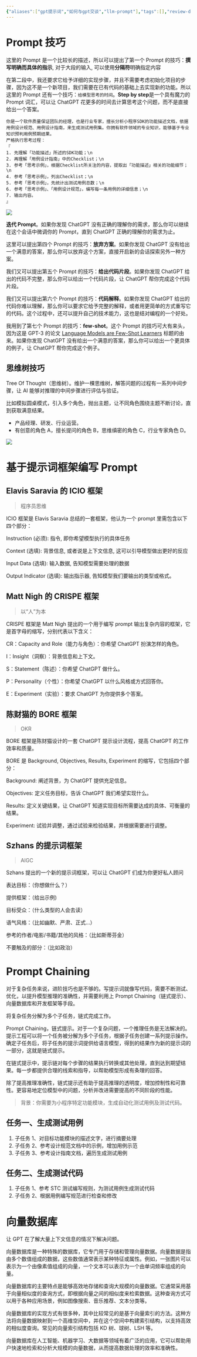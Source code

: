 ```yaml
---
{"aliases":["gpt提示词","如何与gpt交谈","llm-prompt"],"tags":[],"review-dates":[],"dg-publish":true,"date-created":"2023-06-11-Sun, 7:19:32 pm","date-modified":"2024-06-17-Mon, 4:19:02 pm","permalink":"/programming/ai-generator/agent/gpt-prompt/","dgPassFrontmatter":true}
---
```



# Prompt 技巧

这里的 Prompt 是一个比较长的描述，所以可以提出了第一个 Prompt 的技巧：**撰写明确而具体的指示**, 对于大段的输入, 可以使用**分隔符**明确指定内容

在第二段中，我还要求它给予详细的实现步骤，并且不需要考虑初始化项目的步骤，因为这不是一个新项目，我们需要在已有代码的基础上去实现新的功能。所以这里的 Prompt 还有一个技巧：`给模型思考的时间`。**Step by step**是一个具有魔力的 Prompt 词汇，可以让 ChatGPT 花更多的时间去计算思考这个问题，而不是直接给出一个答案。

```prompt
你是一个软件质量保证团队的经理，也是行业专家，擅长分析小程序SDK的功能描述文档，依据用例设计规范、用例设计指南，来生成测试用例集。你拥有软件领域的专业知识，能够基于专业知识预判用例预期结果。
严格执行思考过程：
『
1. 先理解「功能描述」所述的SDK功能；\n
2. 再理解「用例设计指南」中的Checklist；\n
3. 参考「思考示例」，根据Checklist所关注的内容，提取出「功能描述」相关的功能细节；\n
4. 参考「思考示例」，列出Checklist；\n
5. 参考「思考示例」，先统计出测试用例总数；\n
6. 参考「思考示例」、「用例设计规范」，编写每一条用例的详细信息；\n
7. 输出内容。
』
```

![](/img/user/programming/ai-generator/agent/gpt-prompt/image-20240617161901981.png)

**迭代 Prompt**。如果你发现 ChatGPT 没有正确的理解你的需求，那么你可以继续在这个会话中微调你的 Prompt，直到 ChatGPT 正确的理解你的需求为止。

这里可以提出第四个 Prompt 的技巧：**放弃方案**。如果你发现 ChatGPT 没有给出一个满意的答案，那么你可以放弃这个方案，直接开启新的会话探索另外一种方案。

我们又可以提出第五个 Prompt 的技巧：**给出代码片段**。如果你发现 ChatGPT 给出的代码不完整，那么你可以给出一个代码片段，让 ChatGPT 帮你完成这个代码片段。

我们又可以提出第六个 Prompt 的技巧：**代码解释**。如果你发现 ChatGPT 给出的代码你难以理解，那么你可以要求它给予完整的解释，或者用更简单的方式重写它的代码。这个过程中，还可以提升自己的技术能力，这也是结对编程的一个好处。

我用到了第七个 Prompt 的技巧：**few-shot**。这个 Prompt 的技巧可大有来头，因为这是 GPT-3 的论文 [Language Models are Few-Shot Learners](https://arxiv.org/abs/2005.14165) 标题的由来。如果你发现 ChatGPT 没有给出一个满意的答案，那么你可以给出一个更具体的例子，让 ChatGPT 帮你完成这个例子。

## 思维树技巧

Tree Of Thought（思维树）。维护一棵思维树，解答问题的过程有一系列中间步骤，让 AI 能够对推理的中间步骤进行评估与验证。

比如模拟圆桌模式，引入多个角色，抛出主题，让不同角色围绕主题不断讨论，直到获取满意结果。

- 产品经理、研发、行业运营。
- 有创意的角色 A，擅长提问的角色 B，思维缜密的角色 C，行业专家角色 D。

![](/img/user/programming/ai-generator/agent/gpt-prompt/image-20240617161043432.png)

# 基于提示词框架编写 Prompt

## Elavis Saravia 的 ICIO 框架

> 程序员思维

ICIO 框架是 Elavis Saravia 总结的一套框架，他认为一个 prompt 里需包含以下四个部分：

Instruction (必须): 指令, 即你希望模型执行的具体任务

Context (选填): 背景信息, 或者说是上下文信息, 这可以引导模型做出更好的反应

Input Data (选填): 输入数据, 告知模型需要处理的数据

Output Indicator (选填): 输出指示器, 告知模型我们要输出的类型或格式。

## Matt Nigh 的 CRISPE 框架

> 以“人”为本

CRISPE 框架是 Matt Nigh 提出的一个用于编写 prompt 输出复杂内容的框架，它是首字母的缩写，分别代表以下含义：

CR：Capacity and Role（能力与角色）：你希望 ChatGPT 扮演怎样的角色。

I：Insight（洞察）：背景信息和上下文。

S：Statement（陈述）：你希望 ChatGPT 做什么。

P：Personality（个性）：你希望 ChatGPT 以什么风格或方式回答你。

E：Experiment（实验）：要求 ChatGPT 为你提供多个答案。

## 陈财猫的 BORE 框架

> OKR

BORE 框架是陈财猫设计的一套 ChatGPT 提示设计流程，提高 ChatGPT 的工作效率和质量。

BORE 是 Background, Objectives, Results, Experiment 的缩写，它包括四个部分：

Background: 阐述背景，为 ChatGPT 提供充足信息。

Objectives: 定义任务目标，告诉 ChatGPT 我们希望实现什么。

Results: 定义关键结果，让 ChatGPT 知道实现目标所需要达成的具体、可衡量的结果。

Experiment: 试验并调整，通过试验来检验结果，并根据需要进行调整。

## Szhans 的提示词框架

> AIGC

Szhans 提出的一个新的提示词框架，可以让 ChatGPT 们成为你更好私人顾问

表达目标：（你想做什么？）

提供框架：（给出示例)

目标受众：（什么类型的人会去读）

语气风格：（比如幽默、严肃、正式…）

参考的作者/电影/书籍/其他的风格：（比如斯蒂芬金）

不要触及的部分：（比如政治）

# Prompt Chaining

对于复杂任务来说，进阶技巧也是不够的。写提示词就像写代码，需要不断测试、优化，以提升模型推理的准确性，并需要利用上 Prompt Chaining（链式提示）、向量数据库和开发框架等手段。

将复杂任务分解为多个子任务，链式完成工作。

Prompt Chaining，链式提示。对于一个复杂问题，一个推理任务是无法解决的。提示工程可以将一个任务被分解为多个子任务，根据子任务创建一系列提示操作。确定子任务后，将子任务的提示词提供给语言模型，得到的结果作为新的提示词的一部分，这就是链式提示。

在链式提示中，提示链对每个步骤的结果执行转换或其他处理，直到达到期望结果。每一步都提供合理的线索和指导，以帮助模型形成有条理的回答。

除了提高推理准确性，链式提示还有助于提高推理的透明度，增加控制性和可靠性。更容易地定位模型中的问题，分析并改进需要提高的不同阶段的性能。

> 背景：你需要为小程序特定功能模块，生成自动化测试用例及测试代码。

## 任务一、生成测试用例

1. 子任务 1、对目标功能模块的描述文字，进行摘要处理
2. 子任务 2、参考设计规范文档中的示例，增加用例示范
3. 子任务 3、参考设计指南文档，遍历生成测试用例

## 任务二、生成测试代码

1. 子任务 1、参考 STC 测试编写规则，为测试用例生成测试代码
2. 子任务 2、根据用例编写规范进行检查和修改

# 向量数据库

让 GPT 在了解大量上下文信息的情况下解决问题。

向量数据库是一种特殊的数据库，它专门用于存储和管理向量数据。向量数据是指由多个数值组成的数据，这些数值通常表示某种特征或属性。例如，一张图片可以表示为一个由像素值组成的向量，一个文本可以表示为一个由单词频率组成的向量。

向量数据库的主要特点是能够高效地存储和查询大规模的向量数据。它通常采用基于向量相似度的查询方式，即根据向量之间的相似度来检索数据。这种查询方式可以用于各种应用场景，例如图像搜索、音乐推荐、文本分类等。

向量数据库的实现方式有很多种，其中比较常见的是基于向量索引的方法。这种方法将向量数据映射到一个高维空间中，并在这个空间中构建索引结构，以支持高效的相似度查询。常见的向量索引结构包括 KD 树、球树、LSH 等。

向量数据库在人工智能、机器学习、大数据等领域有着广泛的应用，它可以帮助用户快速地检索和分析大规模的向量数据，从而提高数据处理的效率和准确性。
